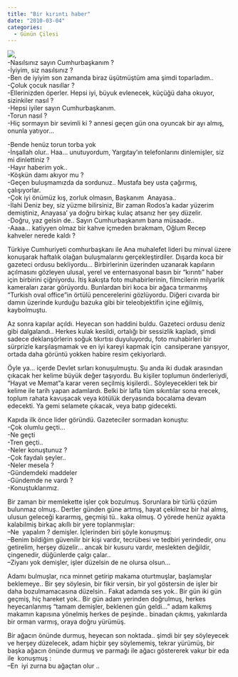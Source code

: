 ```yaml
---
title: "Bir kırıntı haber"
date: "2010-03-04"
categories: 
  - Günün Çilesi
---
```


![](../uploads/image/mercedes.jpg),  
\-Nasılsınız sayın Cumhurbaşkanım ?  
\-İyiyim, siz nasılsınız ?  
\-Ben de iyiyim son zamanda biraz üşütmüştüm ama şimdi toparladım..  
\-Çoluk çocuk nasıllar ?  
\-Ellerinizden öperler. Hepsi iyi, büyuk evlenecek, küçüğü daha okuyor, sizinkiler nasıl ?  
\-Hepsi iyiler sayın Cumhurbaşkanım.  
\-Torun nasıl ?  
\-Hiç sormayın bir sevimli ki ? annesi geçen gün ona oyuncak bir ayı almış, onunla yatıyor...

\-Bende henüz torun torba yok  
\-İnşallah olur.. Haa… unutuyordum, Yargıtay’ın telefonlarını dinlemişler, siz mi dinlettiniz ?  
\-Hayır haberim yok..  
\-Köşkün damı akıyor mu ?  
\-Geçen buluşmamızda da sordunuz.. Mustafa bey usta çağırmış, çalışıyorlar.  
\-Çok iyi önümüz kış, zorluk olmasın, Başkanım  Anayasa..  
\-İlahi Deniz bey, siz yüzme bilirsiniz, Bir zaman Rodos’a kadar yüzerim demiştiniz, Anayasa’ ya doğru birkaç kulaç atsanız her şey düzelir.  
\-Doğru, yaz gelsin de.. Sayın Cumhurbaşkanım bana müsaade..  
\-Aaaa… katiyyen olmaz bir kahve içmeden bırakmam, Oğlum Recep kahveler nerede kaldı ?

Türkiye Cumhuriyeti comhurbaşkanı ile Ana muhalefet lideri bu minval üzere konuşarak haftalık olağan buluşmalarını gerçekleştirdiler. Dışarda koca bir gazeteci ordusu bekliyordu… Birbirlerinin üzerinden uzanarak kapıların açılmasını gözleyen ulusal, yerel ve enternasyonal basın bir “kırıntı” haber için birbirini çiğniyordu. İtiş kakışta foto muhabirlerinin, filmcilerin milyarlık kameraları zarar görüyordu. Bunlardan biri koca bir ağaca tırmanmış “Turkish oval office”in örtülü pencerelerini gözlüyordu. Diğeri cıvarda bir damın üzerinde kurduğu bazuka gibi bir teleobjektifin içine eğilmiş, kaybolmuştu.

Az sonra kapılar açıldı. Heyecan son haddini buldu. Gazeteci ordusu deniz gibi dalgalandı.. Herkes kulak kesildi, ortalığı bir sessizlik kapladı, şimdi sadece deklanşörlerin soğuk tıkırtısı duyuluyordu, foto muhabirleri bir sürprizle karşılaşmamak ve en iyi kareyi kapmak için  cansiperane yarışıyor, ortada daha görüntü yokken habire resim çekiyorlardı.

Öyle ya… içerde Devlet sırları konuşulmuştu. Şu anda iki dudak arasından çıkacak her kelime büyük değer taşıyordu. Bu kişiler toplumun önderleriydi, “Hayat ve Memat”a karar veren seçilmiş kişilerdi.. Söyleyecekleri tek bir kelime ile tarih yapan adamlardı. Belki bir lafla tüm sıkıntılar sona erecek, toplum rahata kavuşacak veya kötülük deryasında bocalama devam edecekti. Ya gemi selamete çıkacak, veya batıp gidecekti.

Kapıda ilk önce lider göründü. Gazeteciler sormadan konuştu:  
\-Çok olumlu geçti...  
\-Ne geçti  
\-Tren geçti..  
\-Neler konuştunuz ?  
\-Çok faydalı şeyler..  
\-Neler mesela ?  
\-Gündemdeki maddeler  
\-Gündemde ne vardı ?  
\-Konuştuklarımız.

Bir zaman bir memlekette işler çok bozulmuş. Sorunlara bir türlü çözüm bulunmaz olmuş.. Dertler günden güne artmış, hayat çekilmez bir hal almış, ulusun geleceği kararmış, geçmişi tü.. kaka olmuş. O yörede henüz ayakta kalabilmiş birkaç akıllı bir yere toplanmışlar:  
–Ne  yapalım ? demişler. İçlerinden biri şöyle konuşmuş:  
–Benim bildiğim güvenilir bir kişi vardır, tecrübesi ve tedbiri yerindedir, onu getirelim, herşey düzelir… ancak bir kusuru vardır, meslekten değildir, çingenedir, düğünlerde çalgı çalar..  
–Ziyanı yok demişler, işler düzelsin de ne olursa olsun…

Adamı bulmuşlar, rıca minnet getirip makama oturtmuşlar, başlamışlar beklemeye.. Bir şey söylesin, bir fikir versin, bir yol göstersin de işler bir daha bozulmamacasına düzelsin.. Fakat adamda ses yok.. Bir gün iki gün geçmiş, hiç hareket yok.. Bir gün adam yerinden doğrulmuş, herkes heyecanlanmış “tamam demişler, beklenen gün geldi…” adam kalkmış makamın kapısına yönelmiş herkes de peşinde.. binadan çıkmış, yakınlarda bir orman varmış, oraya doğru yürümüş.

Bir ağacın önünde durmuş, heyecan son noktada.. şimdi bir şey söyleyecek ve herşey düzelecek, adam hiçbir şey söylememiş, tekrar yürümüş, bir başka ağacın önünde durmuş ve parmağı ile ağacı göstererek vakur bir eda ile  konuşmuş :  
–En  iyi zurna bu ağaçtan olur ..
